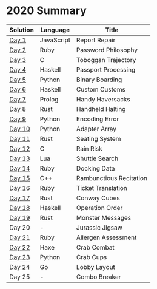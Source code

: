 # 2020 Summary

| Solution                     | Language   | Title                   |
| ---------------------------- | ---------- | ----------------------- |
| [Day 1](../2020/day_01.js)   | JavaScript | Report Repair           |
| [Day 2](../2020/day_02.rb)   | Ruby       | Password Philosophy     |
| [Day 3](../2020/day_03.c)    | C          | Toboggan Trajectory     |
| [Day 4](../2020/day_04.hs)   | Haskell    | Passport Processing     |
| [Day 5](../2020/day_05.py)   | Python     | Binary Boarding         |
| [Day 6](../2020/day_06.hs)   | Haskell    | Custom Customs          |
| [Day 7](../2020/day_07.pl)   | Prolog     | Handy Haversacks        |
| [Day 8](../2020/day_08.rs)   | Rust       | Handheld Halting        |
| [Day 9](../2020/day_09.py)   | Python     | Encoding Error          |
| [Day 10](../2020/day_10.py)  | Python     | Adapter Array           |
| [Day 11](../2020/day_11.rs)  | Rust       | Seating System          |
| [Day 12](../2020/day_12.c)   | C          | Rain Risk               |
| [Day 13](../2020/day_13.lua) | Lua        | Shuttle Search          |
| [Day 14](../2020/day_14.rb)  | Ruby       | Docking Data            |
| [Day 15](../2020/day_15.cpp) | C++        | Rambunctious Recitation |
| [Day 16](../2020/day_16.rb)  | Ruby       | Ticket Translation      |
| [Day 17](../2020/day_17.rs)  | Rust       | Conway Cubes            |
| [Day 18](../2020/day_18.hs)  | Haskell    | Operation Order         |
| [Day 19](../2020/day_19.rs)  | Rust       | Monster Messages        |
| Day 20                       | -          | Jurassic Jigsaw         |
| [Day 21](../2020/day_21.rb)  | Ruby       | Allergen Assessment     |
| [Day 22](../2020/day_22.hx)  | Haxe       | Crab Combat             |
| [Day 23](../2020/day_23.py)  | Python     | Crab Cups               |
| [Day 24](../2020/day_24.go)  | Go         | Lobby Layout            |
| Day 25                       | -          | Combo Breaker           |
